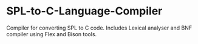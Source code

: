 # SPL-to-C-Language-Compiler
Compiler for converting SPL to C code. Includes Lexical analyser and BNF compiler using Flex and Bison tools.
